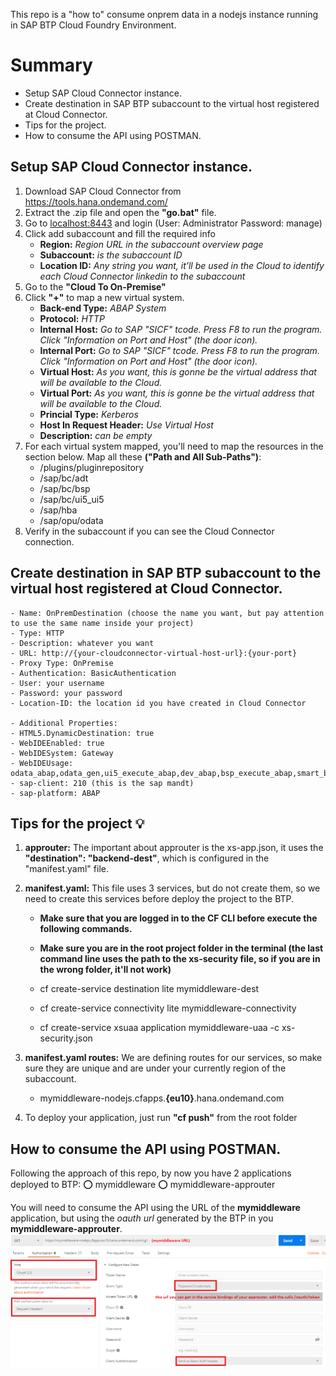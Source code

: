 This repo is a "how to" consume onprem data in a nodejs instance running in SAP BTP Cloud Foundry Environment.

# Summary
- Setup SAP Cloud Connector instance.
- Create destination in SAP BTP subaccount to the virtual host registered at Cloud Connector.
- Tips for the project.
- How to consume the API using POSTMAN.

## Setup SAP Cloud Connector instance.
1. Download SAP Cloud Connector from https://tools.hana.ondemand.com/
2. Extract the .zip file and open the **"go.bat"** file.
3. Go to [localhost:8443](http://localhost:8483) and login (User: Administrator Password: manage)
4. Click add subaccount and fill the required info
    - **Region:** *Region URL in the subaccount overview page*
    - **Subaccount:** *is the subaccount ID*
    - **Location ID:** *Any string you want, it'll be used in the Cloud to identify each Cloud Connector linkedin to the subaccount*
5. Go to the **"Cloud To On-Premise"**
6. Click **"+"** to map a new virtual system.
    - **Back-end Type:** *ABAP System*
    - **Protocol:** *HTTP*
    - **Internal Host:** *Go to SAP "SICF" tcode. Press F8 to run the program. Click "Information on Port and Host" (the door icon).*
    - **Internal Port:** *Go to SAP "SICF" tcode. Press F8 to run the program. Click "Information on Port and Host" (the door icon).*
    - **Virtual Host:** *As you want, this is gonne be the virtual address that will be available to the Cloud.*
    - **Virtual Port:** *As you want, this is gonne be the virtual address that will be available to the Cloud.*
    - **Princial Type:** *Kerberos*
    - **Host In Request Header:** *Use Virtual Host*
    - **Description:** *can be empty*
7. For each virtual system mapped, you'll need to map the resources in the section below. Map all these **("Path and All Sub-Paths")**:
    - /plugins/pluginrepository	
    - /sap/bc/adt	
    - /sap/bc/bsp	
    - /sap/bc/ui5_ui5	
    - /sap/hba	
    - /sap/opu/odata
8. Verify in the subaccount if you can see the Cloud Connector connection.

## Create destination in SAP BTP subaccount to the virtual host registered at Cloud Connector.
    - Name: OnPremDestination (choose the name you want, but pay attention to use the same name inside your project)
    - Type: HTTP
    - Description: whatever you want
    - URL: http://{your-cloudconnector-virtual-host-url}:{your-port}
    - Proxy Type: OnPremise
    - Authentication: BasicAuthentication
    - User: your username
    - Password: your password
    - Location-ID: the location id you have created in Cloud Connector

    - Additional Properties:
    - HTML5.DynamicDestination: true
    - WebIDEEnabled: true
    - WebIDESystem: Gateway
    - WebIDEUsage: odata_abap,odata_gen,ui5_execute_abap,dev_abap,bsp_execute_abap,smart_business_odata,smart_business_gen
    - sap-client: 210 (this is the sap mandt)
    - sap-platform: ABAP

## Tips for the project 💡
1. **approuter:** The important about approuter is the xs-app.json, it uses the **"destination": "backend-dest"**, which is configured in the "manifest.yaml" file.
2. **manifest.yaml:** This file uses 3 services, but do not create them, so we need to create this services before deploy the project to the BTP.
    - **Make sure that you are logged in to the CF CLI before execute the following commands.**
    - **Make sure you are in the root project folder in the terminal (the last command line uses the path to the xs-security file, so if you are in the wrong folder, it'll not work)**

    - cf create-service destination lite mymiddleware-dest
    - cf create-service connectivity lite mymiddleware-connectivity
    - cf create-service xsuaa application mymiddleware-uaa -c xs-security.json

3. **manifest.yaml routes:** We are defining routes for our services, so make sure they are unique and are under your currently region of the subaccount.
    - mymiddleware-nodejs.cfapps.**{eu10}**.hana.ondemand.com
4. To deploy your application, just run **"cf push"** from the root folder

## How to consume the API using POSTMAN.
Following the approach of this repo, by now you have 2 applications deployed to BTP:
⭕ mymiddleware 
⭕ mymiddleware-approuter

You will need to consume the API using the URL of the **mymiddleware** application, but using the *oauth url* generated by the BTP in you **mymiddleware-approuter**.
![Postman authentication.](/readme_images/postman.png "Postman authentication.")